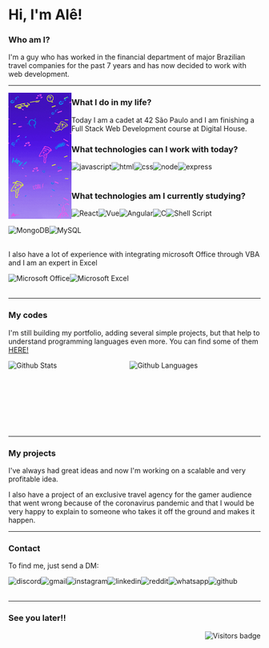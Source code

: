 # Hi, I'm Alê!

### Who am I?
<p>I'm a guy who has worked in the financial department of major Brazilian travel companies for the past 7 years and has now decided to work with web development.</p>

---

<img src="./giphy.gif" alt="some random stuff in a blue sky" align="left" width="25%"/>

### What I do in my life?
<p>Today I am a cadet at 42 São Paulo and I am finishing a Full Stack Web Development course at Digital House.</p>

### What technologies can I work with today?
<img align="left" src='https://img.shields.io/badge/JavaScript-F7DF1E?style=for-the-badge&logo=javascript&logoColor=black' alt='javascript' />
<img align="left" src='https://img.shields.io/badge/HTML5-E34F26?style=for-the-badge&logo=html5&logoColor=white' alt='html' />
<img align="left" src='https://img.shields.io/badge/CSS3-1572B6?style=for-the-badge&logo=css3&logoColor=white' alt='css' />
<img align="left" src='https://img.shields.io/badge/Node.js-43853D?style=for-the-badge&logo=node.js&logoColor=white' alt='node' />
<img align="left" src='https://img.shields.io/badge/Express.js-404D59?style=for-the-badge' alt='express' />
<br><br>

### What technologies am I currently studying?
<div display="block">
<img align="left" src='https://img.shields.io/badge/React-20232A?style=for-the-badge&logo=react&logoColor=61DAFB' alt='React' />
<img align="left" src='https://img.shields.io/badge/Vue.js-35495E?style=for-the-badge&logo=vue.js&logoColor=4FC08D' alt='Vue' />
<img align="left" src='https://img.shields.io/badge/Angular-DD0031?style=for-the-badge&logo=angular&logoColor=white' alt='Angular' />
<img align="left" src='https://img.shields.io/badge/C-00599C?style=for-the-badge&logo=c&logoColor=white' alt='C' />
<img align="left" src='https://img.shields.io/badge/Shell_Script-121011?style=for-the-badge&logo=gnu-bash&logoColor=white' alt='Shell Script' />
</div>
<br><br>
<div>
<img align="left" src='https://img.shields.io/badge/MongoDB-4EA94B?style=for-the-badge&logo=mongodb&logoColor=white' alt='MongoDB' />
<img align="left" src='https://img.shields.io/badge/MySQL-00000F?style=for-the-badge&logo=mysql&logoColor=white' alt='MySQL' />
</div>
<br><br>

<p>I also have a lot of experience with integrating microsoft Office through VBA and I am an expert in Excel</p>
<img align="left" src='https://img.shields.io/badge/Microsoft_Office-D83B01?style=for-the-badge&logo=microsoft-office&logoColor=white' alt='Microsoft Office' />
<img align="left" src='https://img.shields.io/badge/Microsoft_Excel-217346?style=for-the-badge&logo=microsoft-excel&logoColor=white' alt='Microsoft Excel' />
<br><br>

---

### My codes
<p>I'm still building my portfolio, adding several simple projects, but that help to understand programming languages ​​even more. You can find some of them <a href="https://oskadoskaposka.github.io/">HERE!</a> </p>
<div display="block">
<img align='left' src='https://github-readme-stats.vercel.app/api?username=oskadoskaposka&theme=nord&hide=prs&show_icons=true&hide_rank=true' alt='Github Stats' width="48%" /> 
<img align='left' src='https://github-readme-stats.vercel.app/api/top-langs?username=oskadoskaposka&theme=nord&show_icons=true&layout=compact&langs_count=8' alt='Github Languages' width="43%" />
</div>
<br><br><br>
<br><br><br>
<br><br>

---

### My projects
<p>I've always had great ideas and now I'm working on a scalable and very profitable idea.</p>

<p>I also have a project of an exclusive travel agency for the gamer audience that went wrong because of the coronavirus pandemic and that I would be very happy to explain to someone who takes it off the ground and makes it happen.</p>

---

### Contact
<p>To find me, just send a DM:</p>
<img align="left" src='https://img.shields.io/badge/Discord-7289DA?style=for-the-badge&logo=discord&logoColor=white' alt='discord' />
<img align="left" src='https://img.shields.io/badge/Gmail-D14836?style=for-the-badge&logo=gmail&logoColor=white' alt='gmail' />
<img align="left" src='https://img.shields.io/badge/Instagram-E4405F?style=for-the-badge&logo=instagram&logoColor=white' alt='instagram' />
<img align="left" src='https://img.shields.io/badge/LinkedIn-0077B5?style=for-the-badge&logo=linkedin&logoColor=white' alt='linkedin' />
<img align="left" src='https://img.shields.io/badge/Reddit-FF4500?style=for-the-badge&logo=reddit&logoColor=white' alt='reddit' />
<img align="left" src='https://img.shields.io/badge/WhatsApp-25D366?style=for-the-badge&logo=whatsapp&logoColor=white' alt='whatsapp' />
<img align="left" src='https://img.shields.io/badge/GitHub-100000?style=for-the-badge&logo=github&logoColor=white' alt='github' />
<br><br>

---

### See you later!!
<img align="right" src="https://badges.pufler.dev/visits/oskadoskaposka/oskadoskaposka" alt="Visitors badge" />

<br><br>


<!--
**oskadoskaposka/oskadoskaposka** is a ✨ _special_ ✨ repository because its `README.md` (this file) appears on your GitHub profile.

Here are some ideas to get you started:

- 🔭 I’m currently working on ...
- 🌱 I’m currently learning ...
- 👯 I’m looking to collaborate on ...
- 🤔 I’m looking for help with ...
- 💬 Ask me about ...
- 📫 How to reach me: ...
- 😄 Pronouns: ...
- ⚡ Fun fact: ...

Para fazer uma lista para selecionar oq exibir
<details>
<summary>Lista</summary>
Itens
</details>

-->

